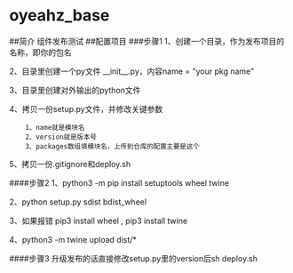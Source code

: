 # oyeahz_base
##简介
组件发布测试
##配置项目
###步骤1
1、创建一个目录，作为发布项目的名称，即你的包名

2、目录里创建一个py文件 \_\_init__.py，内容name = "your pkg name"

3、目录里创建对外输出的python文件

4、拷贝一份setup.py文件，并修改关键参数

        1、name就是模块名
        2、version就是版本号
        3、packages数组填模块名，上传到仓库的配置主要是这个
        
5、拷贝一份.gitignore和deploy.sh
        
####步骤2
1、python3 -m pip install setuptools wheel twine

2、python setup.py sdist bdist_wheel

3、如果报错 pip3 install wheel , pip3 install twine

4、python3 -m twine upload dist/*

####步骤3
升级发布的话直接修改setup.py里的version后sh deploy.sh